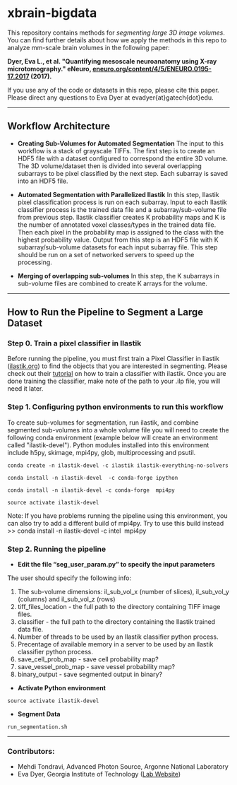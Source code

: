 # xbrain-bigdata
This repository contains methods for _segmenting large 3D image volumes_. You can find further details about how we apply the methods in this repo to analyze mm-scale brain volumes in the following paper:

__Dyer, Eva L., et al. "Quantifying mesoscale neuroanatomy using X-ray microtomography." eNeuro, [eneuro.org/content/4/5/ENEURO.0195-17.2017](http://www.eneuro.org/content/4/5/ENEURO.0195-17.2017) (2017).__

If you use any of the code or datasets in this repo, please cite this paper. 
Please direct any questions to Eva Dyer at evadyer{at}gatech{dot}edu.

----------------------------------------------------

## Workflow Architecture

- **Creating Sub-Volumes for Automated Segmentation**
The input to this workflow is a stack of grayscale TIFFs. The first step is to create an HDF5 file with a dataset configured to correspond the entire 3D volume. The 3D volume/dataset then is divided into several overlapping subarrays to be pixel classified by the next step. Each subarray is saved into an HDF5 file. 

- **Automated Segmentation with Parallelized Ilastik**
In this step, Ilastik pixel classification process is run on each subarray. Input to each Ilastik classifier process is the trained data file and a subarray/sub-volume file from previous step. Ilastik classifier creates K probability maps and K is the number of annotated voxel classes/types in the trained data file. Then each pixel in the probability map is assigned to the class with the highest probability value. Output from this step is an HDF5 file with K subarray/sub-volume datasets for each input subarray file. This step should be run on a set of networked servers to speed up the processing.

- **Merging of overlapping sub-volumes**
In this step, the K subarrays in sub-volume files are combined to create K arrays for the volume. 

----------------------------------------------------
## How to Run the Pipeline to Segment a Large Dataset

### Step 0. Train a pixel classifier in Ilastik
Before running the pipeline, you must first train a Pixel Classifier in Ilastik ([ilastik.org](http://www.ilastik.org)) to find the objects that you are interested in segmenting. Please check out their [tutorial](http://ilastik.org/documentation/pixelclassification/pixelclassification) on how to train a classifier with ilastik. Once you are done training the classifier, make note of the path to your .ilp file, you will need it later.


### Step 1. Configuring python environments to run this workflow
To create sub-volumes for segmentation, run ilastik, and combine segmented sub-volumes into a whole volume file you will need to create the following conda environment (example below will create an environment called "ilastik-devel"). Python modules installed into this environment include h5py, skimage, mpi4py, glob, multiprocessing and psutil.

```
conda create -n ilastik-devel -c ilastik ilastik-everything-no-solvers

conda install -n ilastik-devel  -c conda-forge ipython

conda install -n ilastik-devel -c conda-forge  mpi4py

source activate ilastik-devel
```

Note: If you have problems running the pipeline using this environment, you can also try to add a different build of mpi4py. Try to use this build instead >> conda install -n ilastik-devel -c intel  mpi4py

### Step 2. Running the pipeline
- **Edit the file “seg_user_param.py” to specify the input parameters**

The user should specify the following info:
1) The sub-volume dimensions: il_sub_vol_x (number of slices), il_sub_vol_y (columns) and il_sub_vol_z (rows)
2) tiff_files_location - the full path to the directory containing TIFF image files.
3) classifier - the full path to the directory containing the Ilastik trained data file.
4) Number of threads to be used by an Ilastik classifier python process.
5) Precentage of available memory in a server to be used by an Ilastik classifier python process.
6) save_cell_prob_map - save cell probability map? 
7) save_vessel_prob_map - save vessel probability map?
8) binary_output - save segmented output in binary?

- **Activate Python environment**
```
source activate ilastik-devel
```

- **Segment Data**
```
run_segmentation.sh
```

----------------------------------------------------

### Contributors:
- Mehdi Tondravi, Advanced Photon Source, Argonne National Laboratory
- Eva Dyer, Georgia Institute of Technology ([Lab Website](http://www.dyerlab.gatech.edu))

